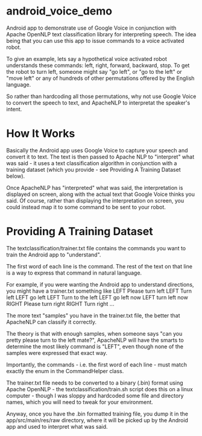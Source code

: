 # android_voice_demo

Android app to demonstrate use of Google Voice in conjunction with Apache OpenNLP text classification library for interpreting speech. The idea being that you can use this app to issue commands to a voice activated robot.

To give an example, lets say a hypothetical voice activated robot understands these commands: left, right, forward, backward, stop. To get the robot to turn left, someone might say "go left", or "go to the left" or "move left" or any of hundreds of other permutations offered by the English language. 

So rather than hardcoding all those permutations, why not use Google Voice to convert the speech to text, and ApacheNLP to interpretat the speaker's intent.

# How It Works

Basically the Android app uses Google Voice to capture your speech and convert it to text. The text is then passed to Apache NLP to "interpret" what was said - it uses a text classification algorithm in conjunction with a training dataset (which you provide - see Providing A Training Dataset below). 

Once ApacheNLP has "interpreted" what was said, the interpretation is displayed on screen, along with the actual text that Google Voice thinks you said. Of course, rather than displaying the interpretation on screen, you could instead map it to some command to be sent to your robot.

# Providing A Training Dataset

The textclassification/trainer.txt file contains the commands you want to train the Android app to "understand".

The first word of each line is the command. The rest of the text on that line is a way to express that command in natural language.

For example, if you were wanting the Android app to understand directions, you might have a trainer.txt something like
 LEFT Please turn left
 LEFT Turn left
 LEFT go left
 LEFT Turn to the left
 LEFT go left now
 LEFT turn left now
 RIGHT Please turn right
 RIGHT Turn right
 ...

The more text "samples" you have in the trainer.txt file, the better that ApacheNLP can classify it correctly. 

The theory is that with enough samples, when someone says "can you pretty please turn to the left mate?", ApacheNLP will have the smarts to determine the most likely command is "LEFT", even though none of the samples were expressed that exact way.

Importantly, the commands - i.e. the first word of each line - must match exactly the enum in the CommandHelper class.

The trainer.txt file needs to be converted to a binary (.bin) format using Apache OpenNLP - the textclassification/train.sh script does this on a linux computer - though I was sloppy and hardcoded some file and directory names, which you will need to tweak for your environment. 

Anyway, once you have the .bin formatted training file, you dump it in the app/src/main/res/raw directory, where it will be picked up by the Android app and used to interpret what was said.
